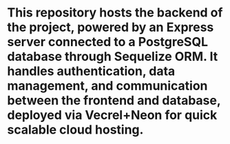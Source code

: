 # This repository hosts the backend of the project, powered by an Express server connected to a PostgreSQL database through Sequelize ORM. It handles authentication, data management, and communication between the frontend and database, deployed via Vecrel+Neon for quick scalable cloud hosting.
